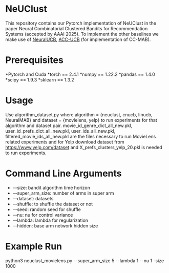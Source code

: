 # NeUClust
This repository contains our Pytorch implementation of NeUClust in the paper Neural Combinatorial Clustered Bandits for Recommendation Systems (accepted by AAAI 2025). To implement the other baselines we make use of [NeuralUCB](https://github.com/uclaml/NeuralUCB), [ACC-UCB](https://github.com/Bilkent-CYBORG/ACC-UCB) (for implementation of CC-MAB).

# Prerequisites
*Pytorch and Cuda
*torch == 2.4.1
*numpy == 1.22.2
*pandas == 1.4.0
*scipy == 1.9.3
*sklearn == 1.3.2

# Usage
Use algorithm_dataset.py where algorithm = {neuclust, cnucb, linucb, NeuralMAB} and dataset = {movielens, yelp} to run experiments for that algorithm and dataset pair. movie_id_genre_dict_all_new.pkl, user_id_prefs_dict_all_new.pkl, user_ids_all_new.pkl, filtered_movie_ids_all_new.pkl are the files necessary to run MovieLens related experiments and for Yelp download dataset from https://www.yelp.com/dataset and X_prefs_clusters_yelp_20.pkl is needed to run experiments. 

# Command Line Arguments
* --size: bandit algorithm time horizon
* --super_arm_size: number of arms in super arm
* --dataset: datasets
* --shuffle: to shuffle the dataset or not
* --seed: random seed for shuffle
* --nu: nu for control variance
* --lambda: lambda for regularization
* --hidden: base arm network hidden size

# Example Run
python3 neuclust_movielens.py --super_arm_size 5 --lambda 1 --nu 1 -size 1000
